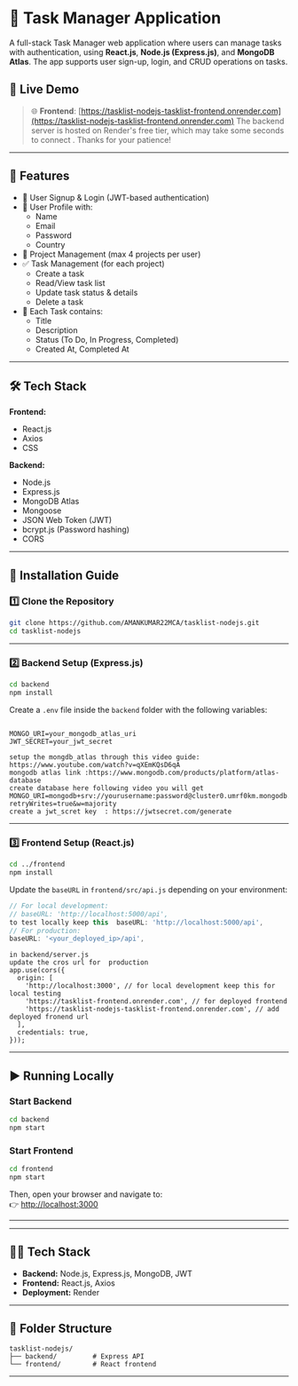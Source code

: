 # 📝 Task Manager Application

A full-stack Task Manager web application where users can manage  tasks with authentication, using **React.js**, **Node.js (Express.js)**, and **MongoDB Atlas**. The app supports user sign-up, login, and CRUD operations on  tasks.

## 🚀 Live Demo

> 🌐 **Frontend**: [https://tasklist-nodejs-tasklist-frontend.onrender.com](https://tasklist-nodejs-tasklist-frontend.onrender.com)
> The backend server is hosted on Render's free tier, which may take some seconds to connect . Thanks for your patience!


---

## 🧩 Features

- 🔐 User Signup & Login (JWT-based authentication)
- 👤 User Profile with:
  - Name
  - Email
  - Password
  - Country
- 📁 Project Management (max 4 projects per user)
- ✅ Task Management (for each project)
  - Create a task
  - Read/View task list
  - Update task status & details
  - Delete a task
- 📆 Each Task contains:
  - Title
  - Description
  - Status (To Do, In Progress, Completed)
  - Created At, Completed At

---

## 🛠️ Tech Stack

**Frontend:**
- React.js
- Axios
- CSS

**Backend:**
- Node.js
- Express.js
- MongoDB Atlas
- Mongoose
- JSON Web Token (JWT)
- bcrypt.js (Password hashing)
- CORS

---


## 🔧 Installation Guide

### 1️⃣ Clone the Repository

```bash
git clone https://github.com/AMANKUMAR22MCA/tasklist-nodejs.git
cd tasklist-nodejs
```

---

### 2️⃣ Backend Setup (Express.js)

```bash
cd backend
npm install
```

Create a `.env` file inside the `backend` folder with the following variables:

```

MONGO_URI=your_mongodb_atlas_uri
JWT_SECRET=your_jwt_secret
```
```
setup the mongdb_atlas through this video guide: https://www.youtube.com/watch?v=qXEmKQsD6qA
mongodb atlas link :https://www.mongodb.com/products/platform/atlas-database
create database here following video you will get 
MONGO_URI=mongodb+srv://yourusername:password@cluster0.umrf0km.mongodb.net/yourdatabse?retryWrites=true&w=majority
create a jwt_scret key  : https://jwtsecret.com/generate
```
---

### 3️⃣ Frontend Setup (React.js)

```bash
cd ../frontend
npm install
```

Update the `baseURL` in `frontend/src/api.js` depending on your environment:

```js
// For local development:
// baseURL: 'http://localhost:5000/api',
to test locally keep this  baseURL: 'http://localhost:5000/api', 
// For production:
baseURL: '<your_deployed_ip>/api',
```
```
in backend/server.js 
update the cros url for  production
app.use(cors({
  origin: [
    'http://localhost:3000', // for local development keep this for local testing
    'https://tasklist-frontend.onrender.com', // for deployed frontend
    'https://tasklist-nodejs-tasklist-frontend.onrender.com', // add deployed fronend url
  ],
  credentials: true,
}));
```

---

## ▶️ Running Locally

### Start Backend

```bash
cd backend
npm start
```

### Start Frontend

```bash
cd frontend
npm start
```

Then, open your browser and navigate to:  
👉 [http://localhost:3000](http://localhost:3000)

---


---

## 🧑‍💻 Tech Stack

- **Backend:** Node.js, Express.js, MongoDB, JWT
- **Frontend:** React.js, Axios
- **Deployment:** Render

---

## 📂 Folder Structure

```
tasklist-nodejs/
├── backend/         # Express API
└── frontend/        # React frontend
```

---

